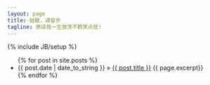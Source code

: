 ```yaml
---
layout: page
title: 姑娘，请留步
tagline: 原谅我一生放荡不羁笑点低!
---
```

{% include JB/setup %}

<ul class="posts">
  {% for post in site.posts %}
    <li><span>{{ post.date | date_to_string }}</span> &raquo; <a href="{{ BASE_PATH }}{{ post.url }}">{{ post.title }}</a>
    {{ page.excerpt}}
    </li>
  {% endfor %}
</ul>

